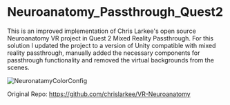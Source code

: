 # Neuroanatomy_Passthrough_Quest2
 This is an improved implementation of Chris Larkee's open source Neuroanatomy VR project in Quest 2 Mixed Reality Passthrough. For this solution I updated the project to a version of Unity compatible with mixed reality passthrough, manually added the necessary components for passthrough functionality and removed the virtual backgrounds from the scenes. 
 
 
 ![NeuronatamyColorConfig](https://user-images.githubusercontent.com/49875750/162329510-e38b6e12-0ab6-4687-9278-a711baaec1c4.gif)
 
 
 Original Repo: https://github.com/chrislarkee/VR-Neuroanatomy
 
 
